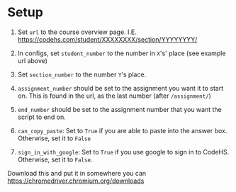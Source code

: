 # Setup

1. Set `url` to the course overview page. I.E. https://codehs.com/student/XXXXXXXX/section/YYYYYYYY/

2. In configs, set `student_number` to the number in `X`'s' place (see example url above)
3. Set `section_number` to the number `Y`'s place.
4. `assignment_number` should be set to the assignment you want it to start on. This is found in the url, as the last number (after `/assignment/`)
5. `end_number` should be set to the assignment number that you want the script to end on.
6. `can_copy_paste`: Set to `True` if you are able to paste into the answer box. Otherwise, set it to `False`
7. `sign_in_with_google`: Set to `True` if you use google to sign in to CodeHS. Otherwise, set it to `False`.


Download this and put it in somewhere you can https://chromedriver.chromium.org/downloads
